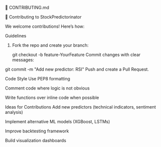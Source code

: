 📄 CONTRIBUTING.md

🤝 Contributing to StockPredictorinator

We welcome contributions! Here’s how:

Guidelines
1. Fork the repo and create your branch:

   git checkout -b feature-YourFeature
Commit changes with clear messages:

git commit -m "Add new predictor: RSI"
Push and create a Pull Request.

Code Style
Use PEP8 formatting

Comment code where logic is not obvious

Write functions over inline code when possible

Ideas for Contributions
Add new predictors (technical indicators, sentiment analysis)

Implement alternative ML models (XGBoost, LSTMs)

Improve backtesting framework

Build visualization dashboards
